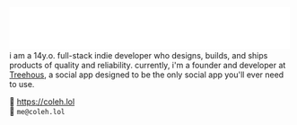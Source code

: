 <img src="https://raw.githubusercontent.com/colenh/colenh/main/wave.svg" alt=":wave: hi, i'm cole" />
i am a 14y.o. full-stack indie developer who designs, builds, and ships products of quality and reliability.  
currently, i'm a founder and developer at <a href="https://treehous.app">Treehous</a>, a social app designed to be the only social app you'll ever need to use.

🔗 https://coleh.lol  
📧 `me@coleh.lol`
